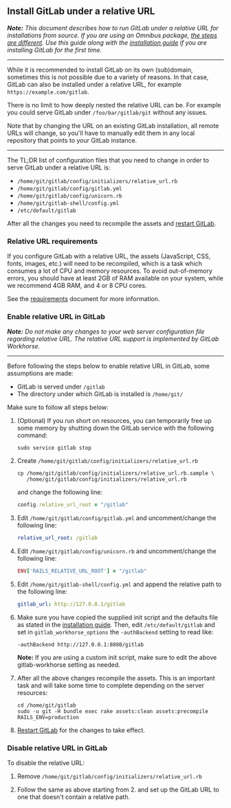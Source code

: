 ## Install GitLab under a relative URL

_**Note:**
This document describes how to run GitLab under a relative URL for installations
from source. If you are using an Omnibus package,
[the steps are different][omnibus-rel]. Use this guide along with the
[installation guide](installation.md) if you are installing GitLab for the
first time._

---

While it is recommended to install GitLab on its own (sub)domain, sometimes
this is not possible due to a variety of reasons. In that case, GitLab can also
be installed under a relative URL, for example `https://example.com/gitlab`.

There is no limit to how deeply nested the relative URL can be. For example you
could serve GitLab under `/foo/bar/gitlab/git` without any issues.

Note that by changing the URL on an existing GitLab installation, all remote
URLs will change, so you'll have to manually edit them in any local repository
that points to your GitLab instance.

---

The TL;DR list of configuration files that you need to change in order to
serve GitLab under a relative URL is:

- `/home/git/gitlab/config/initializers/relative_url.rb`
- `/home/git/gitlab/config/gitlab.yml`
- `/home/git/gitlab/config/unicorn.rb`
- `/home/git/gitlab-shell/config.yml`
- `/etc/default/gitlab`

After all the changes you need to recompile the assets and [restart GitLab].

### Relative URL requirements

If you configure GitLab with a relative URL, the assets (JavaScript, CSS, fonts,
images, etc.) will need to be recompiled, which is a task which consumes a lot
of CPU and memory resources. To avoid out-of-memory errors, you should have at
least 2GB of RAM available on your system, while we recommend 4GB RAM, and 4 or
8 CPU cores.

See the [requirements](requirements.md) document for more information.

### Enable relative URL in GitLab

_**Note:**
Do not make any changes to your web server configuration file regarding
relative URL. The relative URL support is implemented by GitLab Workhorse._

---

Before following the steps below to enable relative URL in GitLab, some
assumptions are made:

- GitLab is served under `/gitlab`
- The directory under which GitLab is installed is `/home/git/`

Make sure to follow all steps below:

1.  (Optional) If you run short on resources, you can temporarily free up some
    memory by shutting down the GitLab service with the following command:

    ```shell
    sudo service gitlab stop
    ```

1.  Create `/home/git/gitlab/config/initializers/relative_url.rb`

    ```shell
    cp /home/git/gitlab/config/initializers/relative_url.rb.sample \
       /home/git/gitlab/config/initializers/relative_url.rb
    ```

    and change the following line:

    ```ruby
    config.relative_url_root = "/gitlab"
    ```

1.  Edit `/home/git/gitlab/config/gitlab.yml` and uncomment/change the
    following line:

    ```yaml
    relative_url_root: /gitlab
    ```

1.  Edit `/home/git/gitlab/config/unicorn.rb` and uncomment/change the
    following line:

    ```ruby
    ENV['RAILS_RELATIVE_URL_ROOT'] = "/gitlab"
    ```

1.  Edit `/home/git/gitlab-shell/config.yml` and append the relative path to
    the following line:

    ```yaml
    gitlab_url: http://127.0.0.1/gitlab
    ```

1.  Make sure you have copied the supplied init script and the defaults file
    as stated in the [installation guide](installation.md#install-init-script).
    Then, edit `/etc/default/gitlab` and set in `gitlab_workhorse_options` the
    `-authBackend` setting to read like:

    ```shell
    -authBackend http://127.0.0.1:8080/gitlab
    ```

    **Note:**
    If you are using a custom init script, make sure to edit the above
    gitlab-workhorse setting as needed.

1.  After all the above changes recompile the assets. This is an important task
    and will take some time to complete depending on the server resources:

    ```
    cd /home/git/gitlab
    sudo -u git -H bundle exec rake assets:clean assets:precompile RAILS_ENV=production
    ```

1. [Restart GitLab][] for the changes to take effect.

### Disable relative URL in GitLab

To disable the relative URL:

1.  Remove `/home/git/gitlab/config/initializers/relative_url.rb`

1.  Follow the same as above starting from 2. and set up the
    GitLab URL to one that doesn't contain a relative path.

[omnibus-rel]: http://doc.gitlab.com/omnibus/settings/configuration.html#configuring-a-relative-url-for-gitlab "How to setup relative URL in Omnibus GitLab"
[restart gitlab]: ../administration/restart_gitlab.md#installations-from-source "How to restart GitLab"
